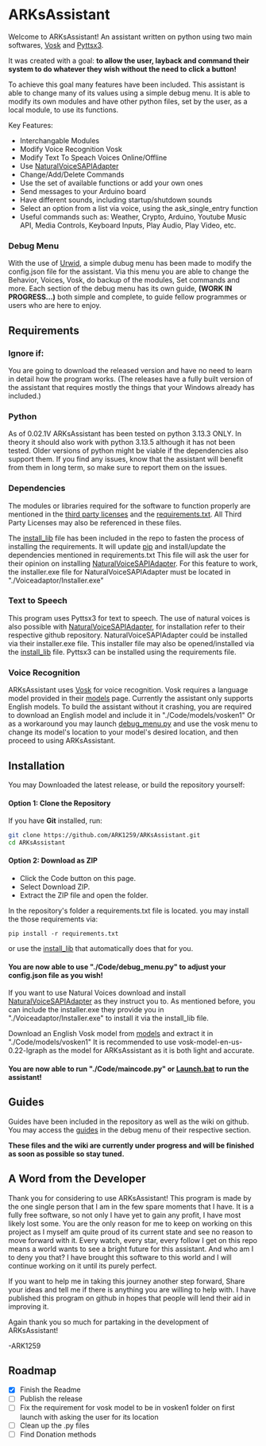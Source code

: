 # ARKsAssistant
Welcome to ARKsAssistant! An assistant written on python using two main softwares, [Vosk](https://github.com/alphacep/vosk-api) and [Pyttsx3](https://github.com/nateshmbhat/pyttsx3).

It was created with a goal: **to allow the user, layback and command their system to do whatever they wish without the need to click a button!**

To achieve this goal many features have been included. This assistant is able to change many of its values using a simple debug menu. It is able to modify its own modules and have other python files, set by the user, as a local module, to use its functions.

Key Features:
- Interchangable Modules
- Modify Voice Recognition Vosk
- Modify Text To Speach Voices Online/Offline
- Use [NaturalVoiceSAPIAdapter](https://github.com/gexgd0419/NaturalVoiceSAPIAdapter)
- Change/Add/Delete Commands
- Use the set of available functions or add your own ones
- Send messages to your Arduino board
- Have different sounds, including startup/shutdown sounds
- Select an option from a list via voice, using the ask_single_entry function
- Useful commands such as: Weather, Crypto, Arduino, Youtube Music API, Media Controls, Keyboard Inputs, Play Audio, Play Video, etc.

### Debug Menu
With the use of [Urwid](https://github.com/urwid/urwid), a simple dubug menu has been made to modify the config.json file for the assistant. Via this menu you are able to change the Behavior, Voices, Vosk, do backup of the modules, Set commands and more. Each section of the debug menu has its own guide, **(WORK IN PROGRESS...)** both simple and complete, to guide fellow programmes or users who are here to enjoy.

## Requirements
### Ignore if:
You are going to download the released version and have no need to learn in detail how the program works.
(The releases have a fully built version of the assistant that requires mostly the things that your Windows already has included.)

### Python
As of 0.02.1V ARKsAssistant has been tested on python 3.13.3 ONLY. In theory it should also work with python 3.13.5 although it has not been tested. Older versions of python might be viable if the dependencies also support them. If you find any issues, know that the assistant will benefit from them in long term, so make sure to report them on the issues.

### Dependencies
The modules or libraries required for the software to function properly are mentioned in the [third party licenses](THIRD-PARTY-LICENSES.md) and the [requirements.txt](requirements.txt).
All Third Party Licenses may also be referenced in these files.

The [install_lib](Install_Lib.bat) file has been included in the repo to fasten the process of installing the requirements. It will update [pip](https://github.com/pypa/pip) and install/update the dependencies mentioned in requirements.txt
This file will ask the user for their opinion on installing [NaturalVoiceSAPIAdapter](https://github.com/gexgd0419/NaturalVoiceSAPIAdapter). For this feature to work, the installer.exe file for NaturalVoiceSAPIAdapter must be located in "./Voiceadaptor/Installer.exe"

### Text to Speech
This program uses Pyttsx3 for text to speech. The use of natural voices is also possible with [NaturalVoiceSAPIAdapter](https://github.com/gexgd0419/NaturalVoiceSAPIAdapter), for installation refer to their respective github repository.
NaturalVoiceSAPIAdapter could be installed via their installer.exe file. This installer file may also be opened/installed via the [install_lib](Install_Lib.bat) file.
Pyttsx3 can be installed using the requirements file.

### Voice Recognition
ARKsAssistant uses [Vosk](https://github.com/alphacep/vosk-api) for voice recognition. Vosk requires a language model provided in their [models](https://alphacephei.com/vosk/models) page. Currently the assistant only supports English models.
To build the assistant without it crashing, you are required to download an English model and include it in "./Code/models/vosken1"
Or as a workaround you may launch [debug_menu.py](Code/debug_menu.py) and use the vosk menu to change its model's location to your model's desired location, and then proceed to using ARKsAssistant.

## Installation
You may Downloaded the latest release,
or build the repository yourself:

#### Option 1: Clone the Repository
If you have **Git** installed, run:
```bash
git clone https://github.com/ARK1259/ARKsAssistant.git
cd ARKsAssistant
```
#### Option 2: Download as ZIP
- Click the Code button on this page.
- Select Download ZIP.
- Extract the ZIP file and open the folder.

In the repository's folder a requirements.txt file is located. you may install the those requirements via:
```
pip install -r requirements.txt
```
or use the [install_lib](Install_Lib.bat) that automatically does that for you.

#### You are now able to use "./Code/debug_menu.py" to adjust your config.json file as you wish!

If you want to use Natural Voices download and install [NaturalVoiceSAPIAdapter](https://github.com/gexgd0419/NaturalVoiceSAPIAdapter) as they instruct you to.
As mentioned before, you can include the installer.exe they provide you in "./Voiceadaptor/Installer.exe" to install it via the install_lib file.

Download an English Vosk model from [models](https://alphacephei.com/vosk/models) and extract it in "./Code/models/vosken1"
It is recommended to use vosk-model-en-us-0.22-lgraph as the model for ARKsAssistant as it is both light and accurate.

#### You are now able to run "./Code/maincode.py" or [Launch.bat](Launch.bat) to run the assistant!

## Guides
Guides have been included in the repository as well as the wiki on github.
You may access the [guides](Code/guides) in the debug menu of their respective section.

**These files and the wiki are currently under progress and will be finished as soon as possible so stay tuned.**

## A Word from the Developer
Thank you for considering to use ARKsAssistant! This program is made by the one single person that I am in the few spare moments that I have. It is a fully free software, so not only I have yet to gain any profit, I have most likely lost some. You are the only reason for me to keep on working on this project as I myself am quite proud of its current state and see no reason to move forward with it.
Every watch, every star, every follow I get on this repo means a world wants to see a bright future for this assistant. And who am I to deny you that? I have brought this software to this world and I will continue working on it until its purely perfect.

If you want to help me in taking this journey another step forward, Share your ideas and tell me if there is anything you are willing to help with. I have published this program on github in hopes that people will lend their aid in improving it.

Again thank you so much for partaking in the development of ARKsAssistant!

-ARK1259

## Roadmap
- [X] Finish the Readme
- [ ] Publish the release
- [ ] Fix the requirement for vosk model to be in vosken1 folder on first launch with asking the user for its location
- [ ] Clean up the .py files
- [ ] Find Donation methods
